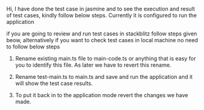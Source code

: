 Hi,
I have done the test case in jasmine and to see the execution and result of test cases, kindly follow below steps. Currently it is configured to run the application

if you are going to review and run test cases in stackblitz follow steps given beow, alternatively if you want to check test cases in local machine no need to follow below steps

1) Rename existing main.ts file to main-code.ts or anything that is easy for you to identify this file. As later we have to revert this rename.

2) Rename test-main.ts to main.ts and save and run the application and it will show the test case results.

3) To put it back in to the application mode revert the changes we have made.
